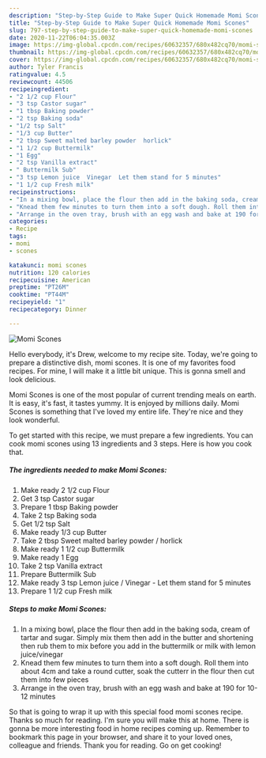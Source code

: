 ```yaml
---
description: "Step-by-Step Guide to Make Super Quick Homemade Momi Scones"
title: "Step-by-Step Guide to Make Super Quick Homemade Momi Scones"
slug: 797-step-by-step-guide-to-make-super-quick-homemade-momi-scones
date: 2020-11-22T06:04:35.003Z
image: https://img-global.cpcdn.com/recipes/60632357/680x482cq70/momi-scones-recipe-main-photo.jpg
thumbnail: https://img-global.cpcdn.com/recipes/60632357/680x482cq70/momi-scones-recipe-main-photo.jpg
cover: https://img-global.cpcdn.com/recipes/60632357/680x482cq70/momi-scones-recipe-main-photo.jpg
author: Tyler Francis
ratingvalue: 4.5
reviewcount: 44506
recipeingredient:
- "2 1/2 cup Flour"
- "3 tsp Castor sugar"
- "1 tbsp Baking powder"
- "2 tsp Baking soda"
- "1/2 tsp Salt"
- "1/3 cup Butter"
- "2 tbsp Sweet malted barley powder  horlick"
- "1 1/2 cup Buttermilk"
- "1 Egg"
- "2 tsp Vanilla extract"
- " Buttermilk Sub"
- "3 tsp Lemon juice  Vinegar  Let them stand for 5 minutes"
- "1 1/2 cup Fresh milk"
recipeinstructions:
- "In a mixing bowl, place the flour then add in the baking soda, cream of tartar and sugar. Simply mix them then add in the butter and shortening then rub them to mix before you add in the buttermilk or milk with lemon juice/vinegar"
- "Knead them few minutes to turn them into a soft dough. Roll them into about 4cm and take a round cutter, soak the cutterr in the flour then cut them into few pieces"
- "Arrange in the oven tray, brush with an egg wash and bake at 190 for 10-12 minutes"
categories:
- Recipe
tags:
- momi
- scones

katakunci: momi scones 
nutrition: 120 calories
recipecuisine: American
preptime: "PT26M"
cooktime: "PT44M"
recipeyield: "1"
recipecategory: Dinner

---
```



![Momi Scones](https://img-global.cpcdn.com/recipes/60632357/680x482cq70/momi-scones-recipe-main-photo.jpg)

Hello everybody, it's Drew, welcome to my recipe site. Today, we're going to prepare a distinctive dish, momi scones. It is one of my favorites food recipes. For mine, I will make it a little bit unique. This is gonna smell and look delicious.



Momi Scones is one of the most popular of current trending meals on earth. It is easy, it's fast, it tastes yummy. It is enjoyed by millions daily. Momi Scones is something that I've loved my entire life. They're nice and they look wonderful.


To get started with this recipe, we must prepare a few ingredients. You can cook momi scones using 13 ingredients and 3 steps. Here is how you cook that.

<!--inarticleads1-->

##### The ingredients needed to make Momi Scones:

1. Make ready 2 1/2 cup Flour
1. Get 3 tsp Castor sugar
1. Prepare 1 tbsp Baking powder
1. Take 2 tsp Baking soda
1. Get 1/2 tsp Salt
1. Make ready 1/3 cup Butter
1. Take 2 tbsp Sweet malted barley powder / horlick
1. Make ready 1 1/2 cup Buttermilk
1. Make ready 1 Egg
1. Take 2 tsp Vanilla extract
1. Prepare  Buttermilk Sub
1. Make ready 3 tsp Lemon juice / Vinegar - Let them stand for 5 minutes
1. Prepare 1 1/2 cup Fresh milk




<!--inarticleads2-->

##### Steps to make Momi Scones:

1. In a mixing bowl, place the flour then add in the baking soda, cream of tartar and sugar. Simply mix them then add in the butter and shortening then rub them to mix before you add in the buttermilk or milk with lemon juice/vinegar
1. Knead them few minutes to turn them into a soft dough. Roll them into about 4cm and take a round cutter, soak the cutterr in the flour then cut them into few pieces
1. Arrange in the oven tray, brush with an egg wash and bake at 190 for 10-12 minutes




So that is going to wrap it up with this special food momi scones recipe. Thanks so much for reading. I'm sure you will make this at home. There is gonna be more interesting food in home recipes coming up. Remember to bookmark this page in your browser, and share it to your loved ones, colleague and friends. Thank you for reading. Go on get cooking!
